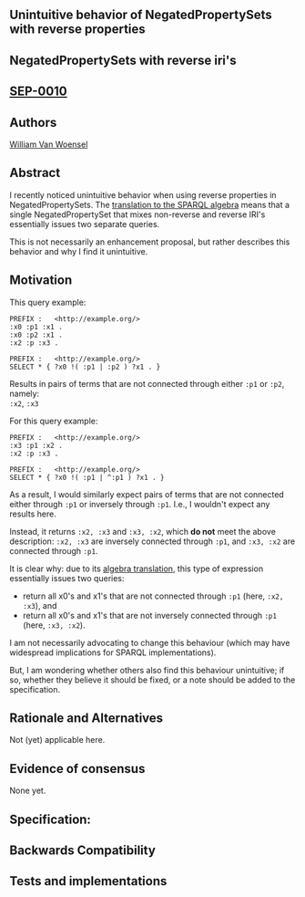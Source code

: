 ## Unintuitive behavior of NegatedPropertySets with reverse properties

## NegatedPropertySets with reverse iri's

## [SEP-0010](sep-0010.md)

## Authors
[William Van Woensel](https://github.com/william-vw)

## Abstract
I recently noticed unintuitive behavior when using reverse properties in NegatedPropertySets. 
The [translation to the SPARQL algebra](https://www.w3.org/TR/sparql11-query/#sparqlTranslatePathExpressions) means that a single NegatedPropertySet that mixes non-reverse and reverse IRI's essentially issues two separate queries.

This is not necessarily an enhancement proposal, but rather describes this behavior and why I find it unintuitive.

## Motivation
This query example:
```
PREFIX :   <http://example.org/>
:x0 :p1 :x1 .
:x0 :p2 :x1 .
:x2 :p :x3 .

PREFIX :   <http://example.org/>
SELECT * { ?x0 !( :p1 | :p2 ) ?x1 . }
```

Results in pairs of terms that are not connected through either `:p1` or `:p2`, namely:  
`:x2`, `:x3`

For this query example:
```
PREFIX :   <http://example.org/>
:x3 :p1 :x2 .
:x2 :p :x3 .

PREFIX :   <http://example.org/>
SELECT * { ?x0 !( :p1 | ^:p1 ) ?x1 . }
```
As a result, I would similarly expect pairs of terms that are not connected either through `:p1` or inversely through `:p1`.
I.e., I wouldn't expect any results here.

Instead, it returns `:x2, :x3` and `:x3, :x2`, which **do not** meet the above description: `:x2, :x3` are inversely connected through `:p1`, and `:x3, :x2` are connected through `:p1`.

It is clear why: due to its [algebra translation](https://www.w3.org/TR/sparql11-query/#sparqlTranslatePathExpressions), this type of expression essentially issues two queries:
- return all x0's and x1's that are not connected through `:p1` (here, `:x2, :x3`), and 
- return all x0's and x1's that are not inversely connected through `:p1` (here, `:x3, :x2`).

I am not necessarily advocating to change this behaviour (which may have widespread implications for SPARQL implementations).

But, I am wondering whether others also find this behaviour unintuitive; if so, whether they believe it should be fixed, or a note should be added to the specification.

## Rationale and Alternatives
Not (yet) applicable here.

## Evidence of consensus
None yet.

## Specification:


## Backwards Compatibility

## Tests and implementations
